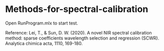 # Methods-for-spectral-calibration
Open RunProgram.mlx to start test.

Reference:
Lei, T., & Sun, D. W. (2020). A novel NIR spectral calibration method: sparse coefficients wavelength selection and regression (SCWR). Analytica chimica acta, 1110, 169-180.
